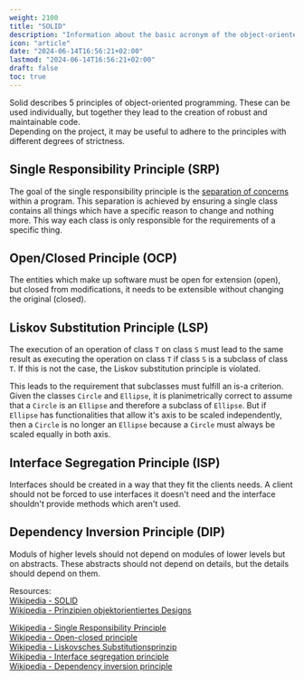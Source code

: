 ```yaml
---
weight: 2100
title: "SOLID"
description: "Information about the basic acronym of the object-oriented programming, SOLID."
icon: "article"
date: "2024-06-14T16:56:21+02:00"
lastmod: "2024-06-14T16:56:21+02:00"
draft: false
toc: true
---
```


Solid describes 5 principles of object-oriented programming. These can be used
individually, but together they lead to the creation of robust and maintainable
code.  
Depending on the project, it may be useful to adhere to the principles with
different degrees of strictness.

## Single Responsibility Principle (SRP)

The goal of the single responsibility principle is the [separation of concerns](https://en.wikipedia.org/wiki/Separation_of_concerns) within a program.
This separation is achieved by ensuring a single class contains all things which have a specific reason to change and nothing more.
This way each class is only responsible for the requirements of a specific thing.

## Open/Closed Principle (OCP)

The entities which make up software must be open for extension (open), but
closed from modifications, it needs to be extensible without changing the
original (closed).

## Liskov Substitution Principle (LSP)

The execution of an operation of class `T` on class `S` must lead to the same
result as executing the operation on class `T` if class `S` is a subclass of
class `T`. If this is not the case, the Liskov substitution principle is violated.

This leads to the requirement that subclasses must fulfill an is-a criterion.
Given the classes `Circle` and `Ellipse`, it is planimetrically correct to
assume that a `Circle` is an `Ellipse` and therefore a subclass of `Ellipse`.
But if `Ellipse` has functionalities that allow it's axis to be scaled independently,
then a `Circle` is no longer an `Ellipse` because a `Circle` must always be scaled
equally in both axis.

## Interface Segregation Principle (ISP)

Interfaces should be created in a way that they fit the clients needs.
A client should not be forced to use interfaces it doesn't need and
the interface shouldn't provide methods which aren't used.

## Dependency Inversion Principle (DIP)

Moduls of higher levels should not depend on modules of lower levels but on
abstracts. These abstracts should not depend on details, but the details should
depend on them.

Resources:  
[Wikipedia - SOLID](https://en.wikipedia.org/wiki/SOLID)  
[Wikipedia - Prinzipien objektorientiertes Designs](https://de.wikipedia.org/wiki/Prinzipien_objektorientierten_Designs#SOLID-Prinzipien)  

[Wikipedia - Single Responsibility Principle](https://de.wikipedia.org/wiki/Single-Responsibility-Prinzip)  
[Wikipedia - Open-closed principle](https://en.wikipedia.org/wiki/Open%E2%80%93closed_principle)  
[Wikipedia - Liskovsches Substitutionsprinzip](https://de.wikipedia.org/wiki/Liskovsches_Substitutionsprinzip)  
[Wikipedia - Interface segregation principle]()  
[Wikipedia - Dependency inversion principle](https://en.wikipedia.org/wiki/Dependency_inversion_principle)  
